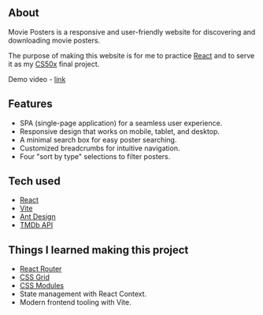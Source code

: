 ## About

Movie Posters is a responsive and user-friendly website for discovering and downloading movie posters.

The purpose of making this website is for me to practice [React](https://reactjs.org) and to serve it as my [CS50x](https://www.edx.org/course/cs50s-introduction-to-computer-science) final project.

Demo video - [link](https://youtu.be/UMwJDp4oZ9Y)

## Features

- SPA (single-page application) for a seamless user experience.
- Responsive design that works on mobile, tablet, and desktop.
- A minimal search box for easy poster searching.
- Customized breadcrumbs for intuitive navigation.
- Four "sort by type" selections to filter posters.

## Tech used

- [React](https://reactjs.org)
- [Vite](https://vitejs.dev/)
- [Ant Design](https://ant.design)
- [TMDb API](https://www.themoviedb.org/documentation/api)

## Things I learned making this project

- [React Router](https://reactrouter.com/web/guides/quick-start)
- [CSS Grid](https://cssgrid.io)
- [CSS Modules](https://create-react-app.dev/docs/adding-a-css-modules-stylesheet)
- State management with React Context.
- Modern frontend tooling with Vite.
